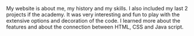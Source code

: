 My website is about me, my history and my skills. I also included my last 2 projects if the academy. It was very interesting and fun to play with the extensive options and decoration of the code. I learned more about the features and about the connection between HTML, CSS and Java script.
